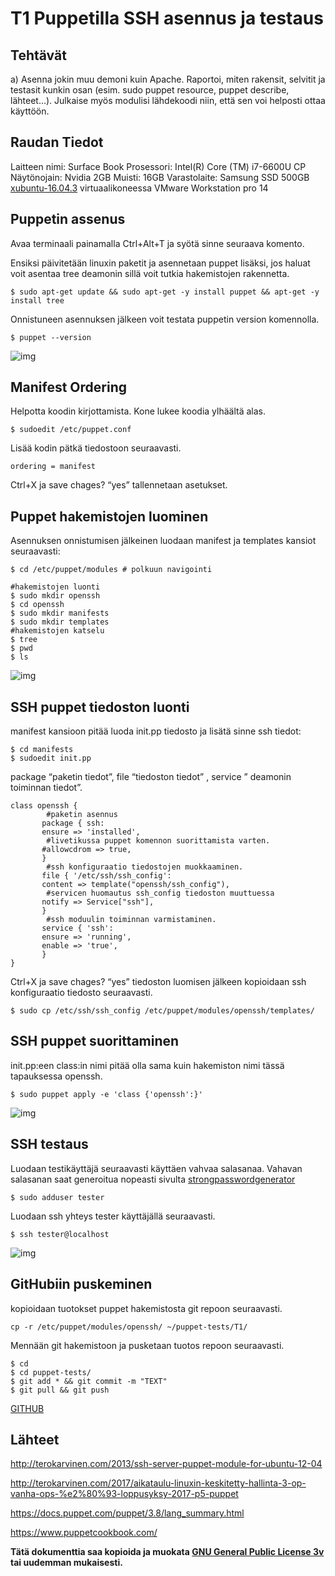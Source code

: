 # T1 Puppetilla SSH asennus ja testaus

##  Tehtävät
a) Asenna jokin muu demoni kuin Apache. Raportoi, miten rakensit, selvitit ja testasit kunkin osan (esim. sudo puppet resource, puppet describe, lähteet…). Julkaise myös modulisi lähdekoodi niin, että sen voi helposti ottaa käyttöön.

## Raudan Tiedot
Laitteen nimi: Surface Book
Prosessori: Intel(R) Core (TM) i7-6600U CP
Näytönojain: Nvidia 2GB Muisti: 16GB
Varastolaite: Samsung SSD 500GB
[xubuntu-16.04.3](http://nl.archive.ubuntu.com/ubuntu-cdimage-xubuntu/releases/16.04/release/xubuntu-16.04.3-desktop-amd64.iso) virtuaalikoneessa VMware Workstation pro 14

## Puppetin assenus
Avaa terminaali painamalla Ctrl+Alt+T ja syötä sinne seuraava komento.

Ensiksi päivitetään linuxin paketit ja asennetaan puppet lisäksi, jos haluat voit asentaa tree deamonin sillä voit tutkia hakemistojen rakennetta.

`$ sudo apt-get update && sudo apt-get -y install puppet && apt-get -y install tree`

Onnistuneen asennuksen jälkeen voit testata puppetin version komennolla.

`$ puppet --version`

![img](https://guichlyhessen.files.wordpress.com/2017/10/screenshot_2017-10-31_07-25-421.png?w=982)

## Manifest Ordering

Helpotta koodin kirjottamista. Kone lukee koodia ylhäältä alas.

`$ sudoedit /etc/puppet.conf`

Lisää kodin pätkä tiedostoon seuraavasti.

`ordering = manifest`

Ctrl+X ja save chages? “yes” tallennetaan asetukset.

## Puppet hakemistojen luominen

Asennuksen onnistumisen jälkeinen luodaan manifest ja templates kansiot seuraavasti:
````
$ cd /etc/puppet/modules # polkuun navigointi

#hakemistojen luonti
$ sudo mkdir openssh
$ cd openssh
$ sudo mkdir manifests
$ sudo mkdir templates
#hakemistojen katselu
$ tree
$ pwd
$ ls
````
![img](https://guichlyhessen.files.wordpress.com/2017/10/screenshot_2017-10-31_08-42-03.png?w=982)

## SSH puppet tiedoston luonti

manifest kansioon pitää luoda init.pp tiedosto ja lisätä sinne ssh tiedot:

````
$ cd manifests
$ sudoedit init.pp
````
package “paketin tiedot”, file “tiedoston tiedot” , service ” deamonin toiminnan tiedot”.

````
class openssh {
        #paketin asennus
       package { ssh:
       ensure => 'installed',
        #livetikussa puppet komennon suorittamista varten.
       #allowcdrom => true,
       } 
        #ssh konfiguraatio tiedostojen muokkaaminen.
       file { '/etc/ssh/ssh_config':
       content => template("openssh/ssh_config"),
        #servicen huomautus ssh_config tiedoston muuttuessa
       notify => Service["ssh"],
       }
        #ssh moduulin toiminnan varmistaminen.
       service { 'ssh':
       ensure => 'running',
       enable => 'true',
       }
}
````

Ctrl+X ja save chages? “yes” tiedoston luomisen jälkeen kopioidaan ssh konfiguraatio tiedosto seuraavasti.

`$ sudo cp /etc/ssh/ssh_config /etc/puppet/modules/openssh/templates/`

## SSH puppet suorittaminen

init.pp:een class:in nimi pitää olla sama kuin hakemiston nimi tässä tapauksessa openssh.

`$ sudo puppet apply -e 'class {'openssh':}'`

![img](https://guichlyhessen.files.wordpress.com/2017/10/screenshot_2017-10-31_09-27-37.png?w=982)

## SSH testaus

Luodaan testikäyttäjä seuraavasti käyttäen vahvaa salasanaa.
Vahavan salasanan saat generoitua nopeasti sivulta [strongpasswordgenerator](https://strongpasswordgenerator.com)

`$ sudo adduser tester`

Luodaan ssh yhteys tester käyttäjällä seuraavasti.

`$ ssh tester@localhost`

![img](https://guichlyhessen.files.wordpress.com/2017/10/screenshot_2017-10-31_09-38-55.png?w=982)

## GitHubiin puskeminen

kopioidaan tuotokset puppet hakemistosta git repoon seuraavasti.

`cp -r /etc/puppet/modules/openssh/ ~/puppet-tests/T1/`

Mennään git hakemistoon ja pusketaan tuotos repoon seuraavasti.

````
$ cd 
$ cd puppet-tests/
$ git add * && git commit -m "TEXT"
$ git pull && git push
````
[GITHUB](https://github.com/guichly/puppet-tests/tree/master/T1)

## Lähteet

http://terokarvinen.com/2013/ssh-server-puppet-module-for-ubuntu-12-04

http://terokarvinen.com/2017/aikataulu-linuxin-keskitetty-hallinta-3-op-vanha-ops-%e2%80%93-loppusyksy-2017-p5-puppet

https://docs.puppet.com/puppet/3.8/lang_summary.html

https://www.puppetcookbook.com/ 

**Tätä dokumenttia saa kopioida ja muokata [GNU General Public License 3v](https://www.gnu.org/licenses/gpl-3.0.en.html) tai uudemman mukaisesti.**

